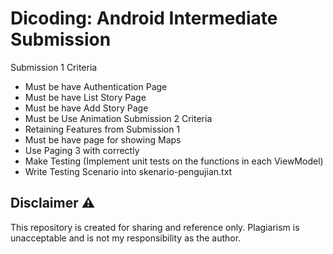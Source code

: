 # Dicoding: Android Intermediate Submission 
Submission 1 Criteria
- Must be have Authentication Page
- Must be have List Story Page
- Must be have Add Story Page
- Must be Use Animation
Submission 2 Criteria
- Retaining Features from Submission 1
- Must be have page for showing Maps
- Use Paging 3 with correctly
- Make Testing (Implement unit tests on the functions in each ViewModel)
- Write Testing Scenario into skenario-pengujian.txt
## Disclaimer ⚠️
This repository is created for sharing and reference only. Plagiarism is unacceptable and is not my responsibility as the author.

